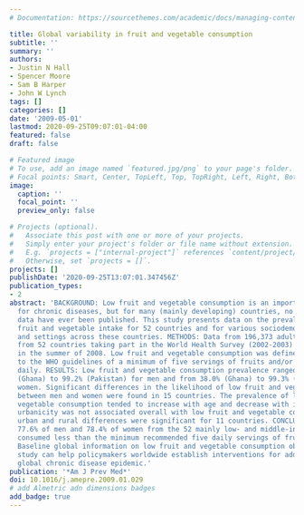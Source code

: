 ```yaml
---
# Documentation: https://sourcethemes.com/academic/docs/managing-content/

title: Global variability in fruit and vegetable consumption
subtitle: ''
summary: ''
authors:
- Justin N Hall
- Spencer Moore
- Sam B Harper
- John W Lynch
tags: []
categories: []
date: '2009-05-01'
lastmod: 2020-09-25T09:07:01-04:00
featured: false
draft: false

# Featured image
# To use, add an image named `featured.jpg/png` to your page's folder.
# Focal points: Smart, Center, TopLeft, Top, TopRight, Left, Right, BottomLeft, Bottom, BottomRight.
image:
  caption: ''
  focal_point: ''
  preview_only: false

# Projects (optional).
#   Associate this post with one or more of your projects.
#   Simply enter your project's folder or file name without extension.
#   E.g. `projects = ["internal-project"]` references `content/project/deep-learning/index.md`.
#   Otherwise, set `projects = []`.
projects: []
publishDate: '2020-09-25T13:07:01.347456Z'
publication_types:
- 2
abstract: 'BACKGROUND: Low fruit and vegetable consumption is an important risk factor
  for chronic diseases, but for many (mainly developing) countries, no prevalence
  data have ever been published. This study presents data on the prevalence of low
  fruit and vegetable intake for 52 countries and for various sociodemographic groups
  and settings across these countries. METHODS: Data from 196,373 adult participants
  from 52 countries taking part in the World Health Survey (2002-2003) were analyzed
  in the summer of 2008. Low fruit and vegetable consumption was defined according
  to the WHO guidelines of a minimum of five servings of fruits and/or vegetables
  daily. RESULTS: Low fruit and vegetable consumption prevalence ranged from 36.6%
  (Ghana) to 99.2% (Pakistan) for men and from 38.0% (Ghana) to 99.3% (Pakistan) for
  women. Significant differences in the likelihood of low fruit and vegetable intake
  between men and women were found in 15 countries. The prevalence of low fruit and
  vegetable consumption tended to increase with age and decrease with income. Although
  urbanicity was not associated overall with low fruit and vegetable consumption,
  urban and rural differences were significant for 11 countries. CONCLUSIONS: Overall,
  77.6% of men and 78.4% of women from the 52 mainly low- and middle-income countries
  consumed less than the minimum recommended five daily servings of fruits and vegetables.
  Baseline global information on low fruit and vegetable consumption obtained in this
  study can help policymakers worldwide establish interventions for addressing the
  global chronic disease epidemic.'
publication: '*Am J Prev Med*'
doi: 10.1016/j.amepre.2009.01.029
# add Almetric adn dimensions badges
add_badge: true
---
```

